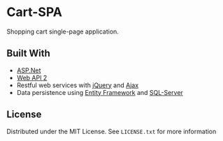 # Cart-SPA
Shopping cart single-page application.

## Built With
* [ASP.Net](https://dotnet.microsoft.com/en-us/apps/aspnet)
* [Web API 2](https://docs.microsoft.com/en-us/aspnet/web-api/overview/getting-started-with-aspnet-web-api/tutorial-your-first-web-api)
* Restful web services with [jQuery](https://jquery.com/) and [Ajax](https://api.jquery.com/jquery.ajax/)
* Data persistence using [Entity Framework](https://docs.microsoft.com/en-us/aspnet/entity-framework) and [SQL-Server](https://www.microsoft.com/en-in/sql-server/sql-server-downloads)

## License
Distributed under the MIT License. See `LICENSE.txt` for more information
